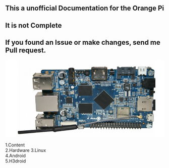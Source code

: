 ## This a unofficial Documentation for the Orange Pi
## It is not Complete
## If you found an Issue or make changes, send me Pull request. 

![Orange Pi Plus](OPi+.png) 
 
1.Content  
2.Hardware
3.Linux  
4.Android  
5.H3droid 


